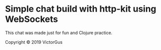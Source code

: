 # Simple chat build with http-kit using WebSockets

This chat was made just for fun and Clojure practice.

Copyright © 2019 VictorGus
